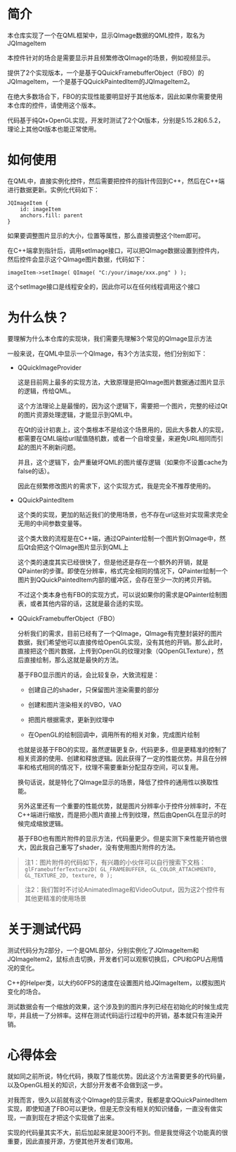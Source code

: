 # 简介

本仓库实现了一个在QML框架中，显示QImage数据的QML控件，取名为JQImageItem

本控件针对的场合是需要显示并且频繁修改QImage的场景，例如视频显示。

提供了2个实现版本，一个是基于QQuickFramebufferObject（FBO）的JQImageItem，一个是基于QQuickPaintedItem的JQImageItem2。

在绝大多数场合下，FBO的实现性能要明显好于其他版本，因此如果你需要使用本仓库的控件，请使用这个版本。

代码基于纯Qt+OpenGL实现，开发时测试了2个Qt版本，分别是5.15.2和6.5.2，理论上其他Qt版本也能正常使用。

# 如何使用

在QML中，直接实例化控件，然后需要把控件的指针传回到C++，然后在C++端进行数据更新。实例化代码如下：

```
JQImageItem {
    id: imageItem
    anchors.fill: parent
}
```

如果要调整图片显示的大小，位置等属性，那么直接调整这个Item即可。

在C++端拿到指针后，调用setImage接口，可以把QImage数据设置到控件内，然后控件会显示这个QImage图片数据，代码如下：

```
imageItem->setImage( QImage( "C:/your/image/xxx.png" ) );
```

这个setImage接口是线程安全的，因此你可以在任何线程调用这个接口

# 为什么快？

要理解为什么本仓库的实现块，我们需要先理解3个常见的QImage显示方法

一般来说，在QML中显示一个QImage，有3个方法实现，他们分别如下：

* QQuickImageProvider

    这是目前网上最多的实现方法，大致原理是把QImage图片数据通过图片显示的逻辑，传给QML。

    这个方法理论上是最慢的，因为这个逻辑下，需要把一个图片，完整的经过Qt的图片资源处理逻辑，才能显示到QML中。

    在Qt的设计初衷上，这个类根本不是给这个场景用的，因此大多数人的实现，都需要在QML端给url赋值随机数，或者一个自增变量，来避免URL相同而引起的图片不刷新问题。

    并且，这个逻辑下，会严重破坏QML的图片缓存逻辑（如果你不设置cache为false的话）。

    因此在频繁修改图片的需求下，这个实现方式，我是完全不推荐使用的。

* QQuickPaintedItem

    这个类的实现，更加的贴近我们的使用场景，也不存在url这些对实现需求完全无用的中间参数变量等。

    这个类大致的流程是在C++端，通过QPainter绘制一个图片到QImage中，然后Qt会把这个QImage图片显示到QML上

    这个类的速度其实已经很快了，但是他还是存在一个额外的开销，就是QPainter的步骤。即使在分辨率，格式完全相同的情况下，QPainter绘制一个图片到QQuickPaintedItem内部的缓冲区，会存在至少一次的拷贝开销。

    不过这个类本身也有FBO的实现方式，可以说如果你的需求是QPainter绘制图表，或者其他内容的话，这就是最合适的实现。

* QQuickFramebufferObject（FBO）

    分析我们的需求，目前已经有了一个QImage，QImage有完整封装好的图片数据，我们希望他可以直接传给OpenGL实现，没有其他的开销。那么此时，直接把这个图片数据，上传到OpenGL的纹理对象（QOpenGLTexture），然后直接绘制，那么这就是最快的方法。

    基于FBO显示图片的话，会比较复杂，大致流程是：

    * 创建自己的shader，只保留图片渲染需要的部分

    * 创建和图片渲染相关的VBO，VAO

    * 把图片根据需求，更新到纹理中

    * 在OpenGL的绘制回调中，调用所有的相关对象，完成图片绘制

    也就是说基于FBO的实现，虽然逻辑更复杂，代码更多，但是更精准的控制了相关资源的使用、创建和释放逻辑。因此获得了一定的性能优势。并且在分辨率和格式相同的情况下，纹理不需要重新分配显存空间，可以复用。

    换句话说，就是特化了QImage显示的场景，降低了控件的通用性以换取性能。

    另外这里还有一个重要的性能优势，就是图片分辨率小于控件分辨率时，不在C++端进行缩放，而是把小图片直接上传到纹理，然后由QpenGL在显示的时候完成缩放逻辑。

    基于FBO也有图片附件的显示方法，代码量更少。但是实测下来性能开销也很大，因此我自己重写了shader，没有使用图片附件的方法。

> 注1：图片附件的代码如下，有兴趣的小伙伴可以自行搜索下文档：```glFramebufferTexture2D( GL_FRAMEBUFFER, GL_COLOR_ATTACHMENT0, GL_TEXTURE_2D, texture, 0 );```

> 注2：我们暂时不讨论AnimatedImage和VideoOutput，因为这2个控件有其他更精准的使用场景

# 关于测试代码

测试代码分为2部分，一个是QML部分，分别实例化了JQImageItem和JQImageItem2，鼠标点击切换，开发者们可以观察切换后，CPU和GPU占用情况的变化。

C++的Helper类，以大约60FPS的速度在设置图片给JQImageItem，以模拟图片变化的场合。

测试数据会有一个缩放的效果，这个涉及到的图片序列已经在初始化的时候生成完毕，并且统一了分辨率。这样在测试代码运行过程中的开销，基本就只有渲染开销。

# 心得体会

就如同之前所说，特化代码，换取了性能优势。因此这个方法需要更多的代码量，以及OpenGL相关的知识，大部分开发者不会做到这一步。

对我而言，很久以前就有这个QImage的显示需求，我都是拿QQuickPaintedItem实现，即使知道了FBO可以更快，但是无奈没有相关的知识储备，一直没有做实现，一直到现在才把这个实现做了出来。

实现的代码量其实不大，前后加起来就是300行不到。但是我觉得这个功能真的很重要，因此直接开源，方便其他开发者们取用。

